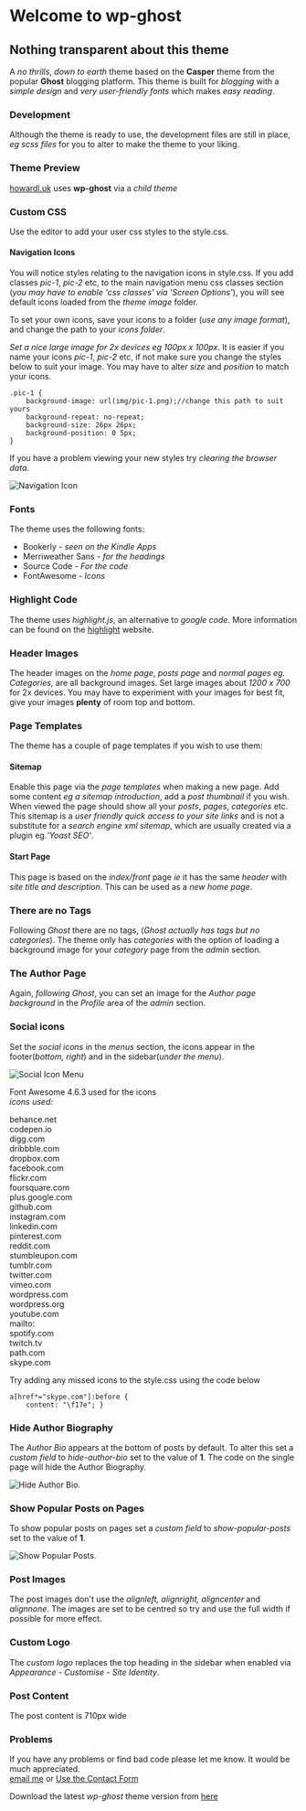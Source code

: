 # Welcome to wp-ghost

## Nothing transparent about this theme

A _no thrills_, _down to earth_ theme based on the **Casper** theme from the popular **Ghost** blogging platform. This theme is built for _blogging_ with a _simple design_ and _very user-friendly fonts_ which makes _easy reading_.

### Development

Although the theme is ready to use, the development files are still in place, _eg scss files_ for you to alter to make the theme to your liking.

### Theme Preview
[howardl.uk](https://howardl.uk) uses __wp-ghost__ via a _child theme_

### Custom CSS

Use the editor to add your user css styles to the style.css.

#### Navigation Icons

You will notice styles relating to the navigation icons in style.css. If you add classes _pic-1_, _pic-2_ etc, to the main navigation menu css classes section (_you may have to enable 'css classes' via 'Screen Options'_), you will see default icons loaded from the _theme image_ folder.

To set your own icons, save your icons to a folder (_use any image format_), and change the path to your _icons folder_.

_Set a nice large image for 2x devices eg 100px x 100px_. It is easier if you name your icons _pic-1_, _pic-2_ etc, if not make sure you change the styles below to suit your image. You may have to alter _size_ and _position_ to match your icons.

```
.pic-1 {
    background-image: url(img/pic-1.png);//change this path to suit yours
    background-repeat: no-repeat;
    background-size: 26px 26px;
    background-position: 0 5px;
}
```

If you have a problem viewing your new styles try _clearing the browser data_.

![Navigation Icon](img/icon-menu.jpg)

### Fonts

The theme uses the following fonts:

- Bookerly - _seen on the Kindle Apps_
- Merriweather Sans - _for the headings_
- Source Code - _For the code_
- FontAwesome - _Icons_

### Highlight Code

The theme uses _highlight.js_, an alternative to _google code_. More information can be found on the [highlight](http://highlightjs.org/) website.

### Header Images

The header images on the _home page_, _posts page_ and _normal pages_ _eg. Categories_, are all background images. Set large images about _1200 x 700_ for 2x devices. You may have to experiment with your images for best fit, give your images **plenty** of room top and bottom.

### Page Templates

The theme has a couple of page templates if you wish to use them:

#### Sitemap

Enable this page via the _page templates_ when making a new page. Add some content _eg a sitemap introduction_, add a _post thumbnail_ if you wish. When viewed the page should show all your _posts_, _pages_, _categories_ etc. This sitemap is a _user friendly quick access to your site links_ and is not a substitute for a _search engine xml sitemap_, which are usually created via a plugin eg._'Yoast SEO'_.

#### Start Page

This page is based on the _index/front_ page _ie_ it has the same _header_ with _site title and description_. This can be used as a _new home page_.

### There are no Tags

Following _Ghost_ there are no tags, (_Ghost actually has tags but no categories_). The theme only has _categories_ with the option of loading a background image for your _category_ page from the _admin_ section.

### The Author Page

Again, _following Ghost_, you can set an image for the _Author page background_ in the _Profile_ area of the _admin_ section.

### Social icons

Set the _social icons_ in the _menus_ section, the icons appear in the footer(_bottom, right_) and in the sidebar(_under the menu_).

![Social Icon Menu](img/social-menu-shot.png)

Font Awesome 4.6.3 used for the icons  
_icons used:_

behance.net  
codepen.io  
digg.com  
dribbble.com  
dropbox.com  
facebook.com  
flickr.com  
foursquare.com  
plus.google.com  
github.com  
instagram.com  
linkedin.com  
pinterest.com  
reddit.com  
stumbleupon.com  
tumblr.com  
twitter.com  
vimeo.com  
wordpress.com  
wordpress.org  
youtube.com  
mailto:  
spotify.com  
twitch.tv  
path.com  
skype.com  

Try adding any missed icons to the style.css using the code below

    a[href*="skype.com"]:before {
        content: "\f17e"; }

### Hide Author Biography

The _Author Bio_ appears at the bottom of posts by default. To alter this set a _custom field_ to _hide-author-bio_ set to the value of **1**. The code on the single page will hide the Author Biography.

![Hide Author Bio](img/hide-author-bio.png).

### Show Popular Posts on Pages

To show popular posts on pages set a _custom field_ to _show-popular-posts_ set to the value of **1**.

![Show Popular Posts](img/screen-shot-popular.jpg).

### Post Images

The post images don't use the _alignleft, alignright, aligncenter_ and _alignnone_. The images are set to be centred so try and use the full width if possible for more effect.

### Custom Logo
The _custom logo_ replaces the top heading in the sidebar when enabled via _Appearance - Customise - Site Identity_.

### Post Content

The post content is 710px wide

### Problems

If you have any problems or find bad code please let me know. It would be much appreciated.<br>
[email me](mailto:howard@howardl.co.uk) or [Use the Contact Form](https://goo.gl/forms/nqkL70178cFAk0nt1)

Download the latest _wp-ghost_ theme version from [here](https://github.com/bylucas/ghost-wordpress)